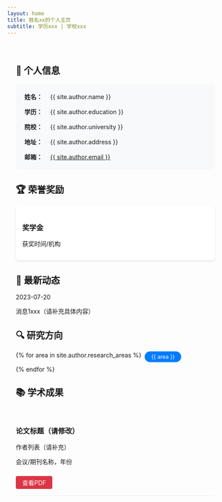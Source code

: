 ```yaml
---
layout: home
title: 姓名xx的个人主页
subtitle: 学历xxx | 学校xxx
---
```


<div class="container">
  <!-- 个人信息板块 -->
  <section class="profile-section">
    <h2>👤 个人信息</h2>
    <div class="profile-grid">
      <div class="profile-item">
        <span class="label">姓名：</span>{{ site.author.name }}
      </div>
      <div class="profile-item">
        <span class="label">学历：</span>{{ site.author.education }}
      </div>
      <div class="profile-item">
        <span class="label">院校：</span>{{ site.author.university }}
      </div>
      <div class="profile-item">
        <span class="label">地址：</span>{{ site.author.address }}
      </div>
      <div class="profile-item">
        <span class="label">邮箱：</span>
        <a href="mailto:{{ site.author.email }}">{{ site.author.email }}</a>
      </div>
    </div>
  </section>

  <!-- 荣誉奖励板块 -->
  <section class="awards-section">
    <h2>🏆 荣誉奖励</h2>
    <div class="award-card">
      <h3>奖学金</h3>
      <p class="meta">获奖时间/机构</p>
    </div>
  </section>

  <!-- 最新动态板块 -->
  <section class="news-section">
    <h2>📢 最新动态</h2>
    <div class="news-alert">
      <span class="date">2023-07-20</span>
      <p>消息1xxx（请补充具体内容）</p>
    </div>
  </section>

  <!-- 研究方向板块 -->
  <section class="research-section">
    <h2>🔍 研究方向</h2>
    <div class="tag-cloud">
      {% for area in site.author.research_areas %}
        <span class="research-tag">{{ area }}</span>
      {% endfor %}
    </div>
  </section>

  <!-- 学术成果板块 -->
  <section class="publications-section">
    <h2>📚 学术成果</h2>
    <div class="publication-item">
      <h3>论文标题（请修改）</h3>
      <p class="authors">作者列表（请补充）</p>
      <p class="venue">会议/期刊名称，年份</p>
      <a href="#" class="btn-pdf">查看PDF</a>
    </div>
  </section>
</div>

<style>
  /* 基础布局 */
  .container {
    max-width: 1200px;
    margin: 0 auto;
    padding: 20px;
  }

  /* 个人信息网格布局 */
  .profile-grid {
    display: grid;
    grid-template-columns: repeat(auto-fit, minmax(250px, 1fr));
    gap: 15px;
    background: #f8f9fa;
    padding: 20px;
    border-radius: 8px;
  }

  .profile-item {
    display: flex;
    align-items: center;
  }

  .label {
    font-weight: 600;
    min-width: 60px;
  }

  /* 荣誉卡片样式 */
  .award-card {
    background: white;
    border-radius: 8px;
    padding: 15px;
    box-shadow: 0 2px 4px rgba(0,0,0,0.1);
    margin: 10px 0;
  }

  /* 研究方向标签 */
  .tag-cloud {
    display: flex;
    flex-wrap: wrap;
    gap: 8px;
  }

  .research-tag {
    background: #007bff;
    color: white;
    padding: 5px 15px;
    border-radius: 20px;
    font-size: 0.9em;
  }

  /* 学术成果样式 */
  .publication-item {
    border-bottom: 1px solid #eee;
    padding: 15px 0;
  }

  .btn-pdf {
    display: inline-block;
    background: #dc3545;
    color: white!important;
    padding: 5px 15px;
    border-radius: 4px;
    text-decoration: none;
    margin-top: 10px;
  }
</style>

